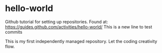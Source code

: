 # hello-world
Github tutorial for setting up repositories. Found at: https://guides.github.com/activities/hello-world/
This is a new line to test commits

This is my first independently managed repository. Let the coding creativity flow.
